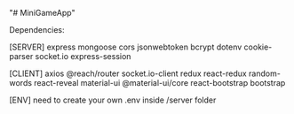 "# MiniGameApp" 

Dependencies:

[SERVER]
express mongoose cors jsonwebtoken bcrypt dotenv cookie-parser socket.io express-session

[CLIENT]
axios @reach/router socket.io-client redux react-redux random-words react-reveal material-ui @material-ui/core react-bootstrap bootstrap 


[ENV]
need to create your own .env inside /server folder
